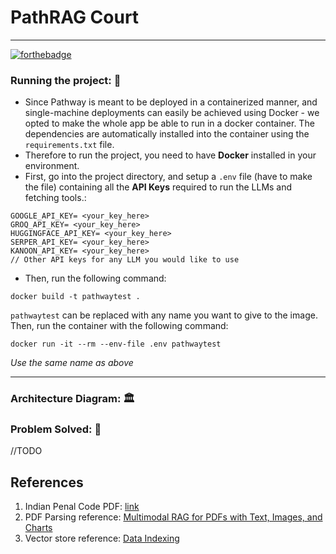 # PathRAG Court

---
[![forthebadge](https://forthebadge.com/images/badges/made-with-python.svg)](https://forthebadge.com)

### Running the project: 🚀

- Since Pathway is meant to be deployed in a containerized manner, and single-machine deployments can easily be achieved using Docker - we opted to make the whole app be able to run in a docker container. The dependencies are automatically installed into the container using the `requirements.txt` file.
- Therefore to run the project, you need to have **Docker** installed in your environment.
- First, go into the project directory, and setup a `.env` file (have to make the file) containing all the __API Keys__ required to run the LLMs and fetching tools.:

```env
GOOGLE_API_KEY= <your_key_here>
GROQ_API_KEY= <your_key_here>
HUGGINGFACE_API_KEY= <your_key_here>
SERPER_API_KEY= <your_key_here>
KANOON_API_KEY= <your_key_here>
// Other API keys for any LLM you would like to use
```
- Then, run the following command:
```terminal
docker build -t pathwaytest .
```

`pathwaytest` can be replaced with any name you want to give to the image.
Then, run the container with the following command:

```terminal
docker run -it --rm --env-file .env pathwaytest
```

_Use the same name as above_

---
### Architecture Diagram: 🏛️

### Problem Solved: 🎯
//TODO

## References
1. Indian Penal Code PDF: [link](https://www.iitk.ac.in/wc/data/IPC_186045.pdf)
1. PDF Parsing reference: [Multimodal RAG for PDFs with Text, Images, and Charts](https://pathway.com/developers/templates/multimodal-rag)
1. Vector store reference: [Data Indexing](https://pathway.com/developers/user-guide/llm-xpack/vectorstore_pipeline/)
